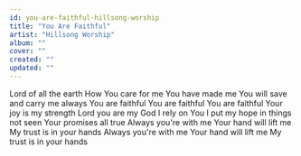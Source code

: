 ```yaml
---
id: you-are-faithful-hillsong-worship
title: "You Are Faithful"
artist: "Hillsong Worship"
album: ""
cover: ""
created: ""
updated: ""
---
```


Lord of all the earth
How You care for me
You have made me
You will save and carry me always
You are faithful
You are faithful
You are faithful
Your joy is my strength
Lord you are my God
I rely on You
I put my hope in things not seen
Your promises all true
Always you're with me
Your hand will lift me
My trust is in your hands
Always you're with me
Your hand will lift me
My trust is in your hands